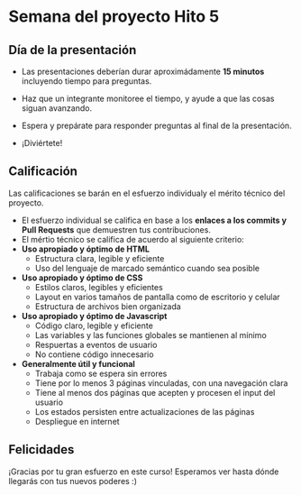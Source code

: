 ﻿# Semana del proyecto Hito 5

## Día de la presentación

* Las presentaciones deberían durar aproximádamente **15 minutos** incluyendo tiempo para preguntas.

* Haz que un integrante monitoree el tiempo, y ayude a que las cosas siguan avanzando.

* Espera y prepárate para responder preguntas al final de la presentación.

* ¡Diviértete!

## Calificación

Las calificaciones se barán en el esfuerzo individualy el mérito técnico del proyecto.

* El esfuerzo individual se califica en base a los **enlaces a los commits y Pull Requests** que demuestren tus contribuciones.
* El mértio técnico se califica de acuerdo al siguiente criterio:
* **Uso apropiado y óptimo de HTML**
  * Estructura clara, legible y eficiente
  * Uso del lenguaje de marcado semántico cuando sea posible
* **Uso apropiado y óptimo de CSS**
  * Estilos claros, legibles y eficientes
  * Layout en varios tamaños de pantalla como de escritorio y celular
  * Estructura de archivos bien organizada
* **Uso apropiado y óptimo de Javascript**
  * Código claro, legible y eficiente
  * Las variables y las funciones globales se mantienen al mínimo
  * Respuertas a eventos de usuario
  * No contiene código innecesario
* **Generalmente útil y funcional**
  * Trabaja como se espera sin errores
  * Tiene por lo menos 3 páginas vinculadas, con una navegación clara
  * Tiene al menos dos páginas que acepten y procesen el input del usuario
  * Los estados persisten entre actualizaciones de las páginas
  * Despliegue en internet

## Felicidades

¡Gracias por tu gran esfuerzo en este curso! Esperamos ver hasta dónde llegarás con tus nuevos poderes :)

